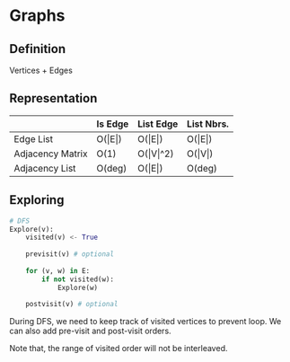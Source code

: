 # Graphs

## Definition

Vertices + Edges

## Representation

|  | Is Edge | List Edge | List Nbrs. |
| :--- | :--- | :--- | :--- |
| Edge List | O\(\|E\|\) | O\(\|E\|\) | O\(\|E\|\) |
| Adjacency Matrix | O\(1\) | O\(\|V\|^2\) | O\(\|V\|\) |
| Adjacency List | O\(deg\) | O\(\|E\|\) | O\(deg\) |

## Exploring

```python
# DFS
Explore(v):
    visited(v) <- True
    
    previsit(v) # optional
    
    for (v, w) in E:
        if not visited(w):
            Explore(w)
            
    postvisit(v) # optional
```

During DFS, we need to keep track of visited vertices to prevent loop. We can also add pre-visit and post-visit orders.

Note that, the range of visited order will not be interleaved.

